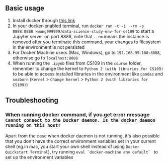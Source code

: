 ## Basic usage

1. Install docker through [this link](https://docs.docker.com/engine/installation/)
2. In your docker-enabled terminal, run `docker run -t -i --rm -p 8888:8888 kwong999999/data-science-study-env-for-cs109` to start a Jupyter server on port 8888, note that `--rm` means the instance is removed after you terminate this command, your changes to filesystem in the environment is not persisted
3. For Docker Machine users (Mac, Windows), go to `192.168.99.100:8888`, otherwise go to `localhost:8888`
4. When running the `.ipynb` files from CS109 in the `course` folder, remember to change the kernel to `Python 2 (with libraries for CS109)` to be able to access installed libraries in the environment like `pandas` and `seaborn`
(`Kernel` > `Change kernel` > `Python 2 (with libraries for CS109)`)

## Troubleshooting

### When running docker command, if you get error message `Cannot connect to the Docker daemon. Is the docker daemon running on this host?`

Apart from the case when docker daemon is not running, it's also possible that you don't have the correct environment variables set in your current shell (eg.in mac,  you start your own shell instead of using `Docker Quickstart Terminal`), try running ``eval `docker-machine env default` `` to set up the environment variables

